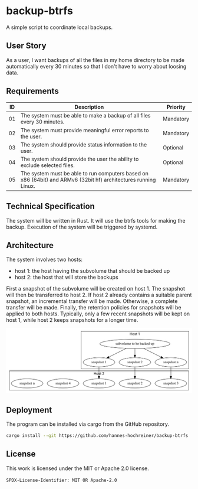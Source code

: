 # backup-btrfs

A simple script to coordinate local backups.

## User Story

As a user, I want backups of all the files in my home directory to be made automatically every 30 minutes so that I don't have to worry about loosing data.

## Requirements

ID | Description | Priority
---|---|---
01 | The system must be able to make a backup of all files every 30 minutes. | Mandatory
02 | The system must provide meaningful error reports to the user. | Mandatory
03 | The system should provide status information to the user. | Optional
04 | The system should provide the user the ability to exclude selected files. | Optional
05 | The system must be able to run computers based on x86 (64bit) and ARMv6 (32bit hf) architectures running Linux. | Mandatory

## Technical Specification

The system will be written in Rust.
It will use the btrfs tools for making the backup.
Execution of the system will be triggered by systemd.

## Architecture

The system involves two hosts:
* host 1: the host having the subvolume that should be backed up
* host 2: the host that will store the backups

First a snapshot of the subvolume will be created on host 1.
The snapshot will then be transferred to host 2.
If host 2 already contains a suitable parent snapshot, an incremental transfer will be made.
Otherwise, a complete transfer will be made.
Finally, the retention policies for snapshots will be applied to both hosts.
Typically, only a few recent snapshots will be kept on host 1, while host 2 keeps snapshots for a longer time.

![architecture diagram](docs/bld/architecture.svg)

## Deployment

The program can be installed via cargo from the GitHub repository.

```bash
cargo install --git https://github.com/hannes-hochreiner/backup-btrfs
```

## License

This work is licensed under the MIT or Apache 2.0 license.

`SPDX-License-Identifier: MIT OR Apache-2.0`